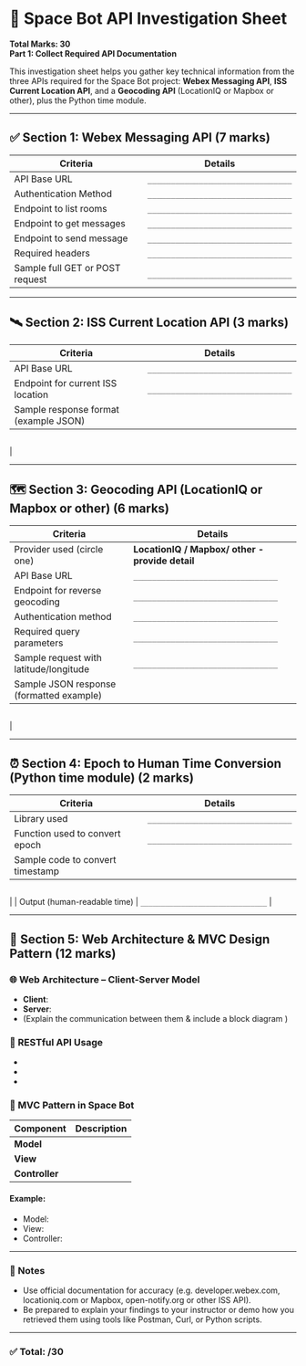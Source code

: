 # 🚀 Space Bot API Investigation Sheet

**Total Marks: 30**  
**Part 1: Collect Required API Documentation**

This investigation sheet helps you gather key technical information from the three APIs required for the Space Bot project: **Webex Messaging API**, **ISS Current Location API**, and a **Geocoding API** (LocationIQ or Mapbox or other), plus the Python time module.

---

## ✅ Section 1: Webex Messaging API (7 marks)

| Criteria | Details |
|---------|---------|
| API Base URL | `_______________________________` |
| Authentication Method | `_______________________________` |
| Endpoint to list rooms | `_______________________________` |
| Endpoint to get messages | `_______________________________` |
| Endpoint to send message | `_______________________________` |
| Required headers | `_______________________________` |
| Sample full GET or POST request | `_______________________________` |

---

## 🛰️ Section 2: ISS Current Location API (3 marks)

| Criteria | Details |
|---------|---------|
| API Base URL | `_______________________________` |
| Endpoint for current ISS location | `_______________________________` |
| Sample response format (example JSON) |  
```

```
|

---

## 🗺️ Section 3: Geocoding API (LocationIQ or Mapbox or other) (6 marks)

| Criteria | Details |
|---------|---------|
| Provider used (circle one) | **LocationIQ / Mapbox/ other -provide detail** |
| API Base URL | `_______________________________` |
| Endpoint for reverse geocoding | `_______________________________` |
| Authentication method | `_______________________________` |
| Required query parameters | `_______________________________` |
| Sample request with latitude/longitude | `_______________________________` |
| Sample JSON response (formatted example) |  
```

```
|

---

## ⏰ Section 4: Epoch to Human Time Conversion (Python time module) (2 marks)

| Criteria | Details |
|---------|---------|
| Library used | `_______________________________` |
| Function used to convert epoch | `_______________________________` |
| Sample code to convert timestamp |  
```  
```
|
| Output (human-readable time) | `_______________________________` |

---

## 🧩 Section 5: Web Architecture & MVC Design Pattern (12 marks)

### 🌐 Web Architecture – Client-Server Model

- **Client**: 
- **Server**: 
- (Explain the communication between them & include a block diagram )

### 🔁 RESTful API Usage

- 
- 
- 

### 🧠 MVC Pattern in Space Bot

| Component   | Description |
|------------|-------------|
| **Model**  |  |
| **View**   |  |
| **Controller** |  |


#### Example:
- Model: 
- View: 
- Controller: 

---

### 📝 Notes

- Use official documentation for accuracy (e.g. developer.webex.com, locationiq.com or Mapbox, open-notify.org or other ISS API).
- Be prepared to explain your findings to your instructor or demo how you retrieved them using tools like Postman, Curl, or Python scripts.

---

### ✅ Total: /30